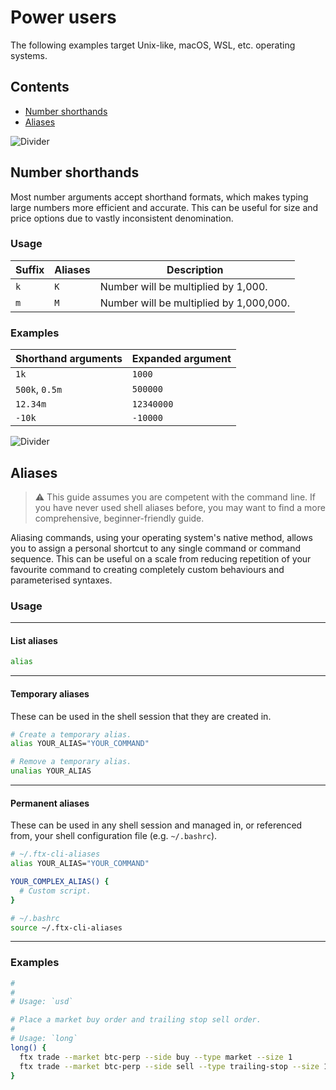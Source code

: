 # Power users

The following examples target Unix-like, macOS, WSL, etc. operating systems.

## Contents

- [Number shorthands](#number-shorthands)
- [Aliases](#aliases)

![Divider](../images/divider.png)

## Number shorthands

Most number arguments accept shorthand formats, which makes typing large numbers more efficient and accurate. This can be useful for size and price options due to vastly inconsistent denomination.

### Usage

| Suffix | Aliases | Description                             |
| ------ | ------- | --------------------------------------- |
| `k`    | `K`     | Number will be multiplied by 1,000.     |
| `m`    | `M`     | Number will be multiplied by 1,000,000. |

### Examples

| Shorthand arguments | Expanded argument |
| ------------------- | ----------------- |
| `1k`                | `1000`            |
| `500k`, `0.5m`      | `500000`          |
| `12.34m`            | `12340000`        |
| `-10k`              | `-10000`          |

![Divider](../images/divider.png)

## Aliases

> ⚠️ This guide assumes you are competent with the command line. If you have never used shell aliases before, you may want to find a more comprehensive, beginner-friendly guide.

Aliasing commands, using your operating system's native method, allows you to assign a personal shortcut to any single command or command sequence. This can be useful on a scale from reducing repetition of your favourite command to creating completely custom behaviours and parameterised syntaxes.

### Usage

---

#### List aliases

```sh
alias
```

---

#### Temporary aliases

These can be used in the shell session that they are created in.

```sh
# Create a temporary alias.
alias YOUR_ALIAS="YOUR_COMMAND"

# Remove a temporary alias.
unalias YOUR_ALIAS
```

---

#### Permanent aliases

These can be used in any shell session and managed in, or referenced from, your shell configuration file (e.g. `~/.bashrc`).

```sh
# ~/.ftx-cli-aliases
alias YOUR_ALIAS="YOUR_COMMAND"

YOUR_COMPLEX_ALIAS() {
  # Custom script.
}

# ~/.bashrc
source ~/.ftx-cli-aliases
```

---

### Examples

```sh
#
#
# Usage: `usd`

# Place a market buy order and trailing stop sell order.
#
# Usage: `long`
long() {
  ftx trade --market btc-perp --side buy --type market --size 1
  ftx trade --market btc-perp --side sell --type trailing-stop --size 1 --trail-value -1k
}
```
